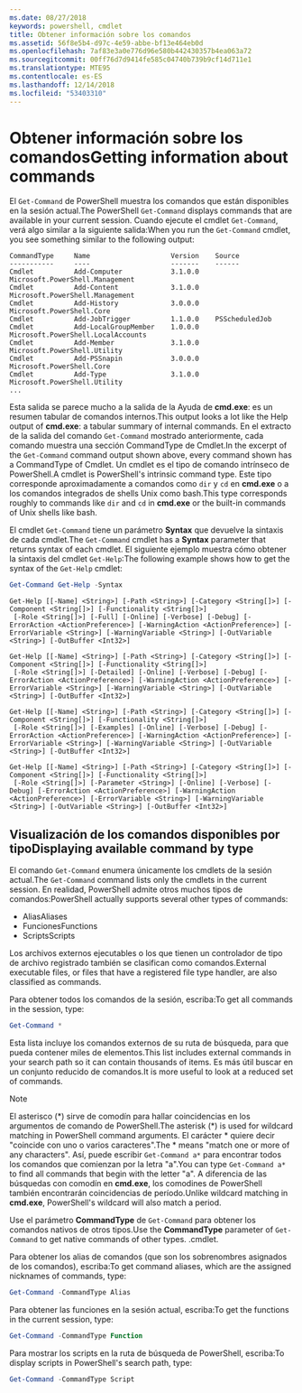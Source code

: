 ```yaml
---
ms.date: 08/27/2018
keywords: powershell, cmdlet
title: Obtener información sobre los comandos
ms.assetid: 56f8e5b4-d97c-4e59-abbe-bf13e464eb0d
ms.openlocfilehash: 7af83e3a0e776d96e580b442430357b4ea063a72
ms.sourcegitcommit: 00ff76d7d9414fe585c04740b739b9cf14d711e1
ms.translationtype: MTE95
ms.contentlocale: es-ES
ms.lasthandoff: 12/14/2018
ms.locfileid: "53403310"
---
```

# <a name="getting-information-about-commands"></a><span data-ttu-id="3b4e2-103">Obtener información sobre los comandos</span><span class="sxs-lookup"><span data-stu-id="3b4e2-103">Getting information about commands</span></span>

<span data-ttu-id="3b4e2-104">El `Get-Command` de PowerShell muestra los comandos que están disponibles en la sesión actual.</span><span class="sxs-lookup"><span data-stu-id="3b4e2-104">The PowerShell `Get-Command` displays commands that are available in your current session.</span></span>
<span data-ttu-id="3b4e2-105">Cuando ejecute el cmdlet `Get-Command`, verá algo similar a la siguiente salida:</span><span class="sxs-lookup"><span data-stu-id="3b4e2-105">When you run the `Get-Command` cmdlet, you see something similar to the following output:</span></span>

```output
CommandType     Name                    Version    Source
-----------     ----                    -------    ------
Cmdlet          Add-Computer            3.1.0.0    Microsoft.PowerShell.Management
Cmdlet          Add-Content             3.1.0.0    Microsoft.PowerShell.Management
Cmdlet          Add-History             3.0.0.0    Microsoft.PowerShell.Core
Cmdlet          Add-JobTrigger          1.1.0.0    PSScheduledJob
Cmdlet          Add-LocalGroupMember    1.0.0.0    Microsoft.PowerShell.LocalAccounts
Cmdlet          Add-Member              3.1.0.0    Microsoft.PowerShell.Utility
Cmdlet          Add-PSSnapin            3.0.0.0    Microsoft.PowerShell.Core
Cmdlet          Add-Type                3.1.0.0    Microsoft.PowerShell.Utility
...
```

<span data-ttu-id="3b4e2-106">Esta salida se parece mucho a la salida de la Ayuda de **cmd.exe**: es un resumen tabular de comandos internos.</span><span class="sxs-lookup"><span data-stu-id="3b4e2-106">This output looks a lot like the Help output of **cmd.exe**: a tabular summary of internal commands.</span></span> <span data-ttu-id="3b4e2-107">En el extracto de la salida del comando `Get-Command` mostrado anteriormente, cada comando muestra una sección CommandType de Cmdlet.</span><span class="sxs-lookup"><span data-stu-id="3b4e2-107">In the excerpt of the `Get-Command` command output shown above, every command shown has a CommandType of Cmdlet.</span></span> <span data-ttu-id="3b4e2-108">Un cmdlet es el tipo de comando intrínseco de PowerShell.</span><span class="sxs-lookup"><span data-stu-id="3b4e2-108">A cmdlet is PowerShell's intrinsic command type.</span></span> <span data-ttu-id="3b4e2-109">Este tipo corresponde aproximadamente a comandos como `dir` y `cd` en **cmd.exe** o a los comandos integrados de shells Unix como bash.</span><span class="sxs-lookup"><span data-stu-id="3b4e2-109">This type corresponds roughly to commands like `dir` and `cd` in **cmd.exe** or the built-in commands of Unix shells like bash.</span></span>

<span data-ttu-id="3b4e2-110">El cmdlet `Get-Command` tiene un parámetro **Syntax** que devuelve la sintaxis de cada cmdlet.</span><span class="sxs-lookup"><span data-stu-id="3b4e2-110">The `Get-Command` cmdlet has a **Syntax** parameter that returns syntax of each cmdlet.</span></span> <span data-ttu-id="3b4e2-111">El siguiente ejemplo muestra cómo obtener la sintaxis del cmdlet `Get-Help`:</span><span class="sxs-lookup"><span data-stu-id="3b4e2-111">The following example shows how to get the syntax of the `Get-Help` cmdlet:</span></span>

```powershell
Get-Command Get-Help -Syntax
```

```output
Get-Help [[-Name] <String>] [-Path <String>] [-Category <String[]>] [-Component <String[]>] [-Functionality <String[]>]
 [-Role <String[]>] [-Full] [-Online] [-Verbose] [-Debug] [-ErrorAction <ActionPreference>] [-WarningAction <ActionPreference>] [-ErrorVariable <String>] [-WarningVariable <String>] [-OutVariable <String>] [-OutBuffer <Int32>]

Get-Help [[-Name] <String>] [-Path <String>] [-Category <String[]>] [-Component <String[]>] [-Functionality <String[]>]
 [-Role <String[]>] [-Detailed] [-Online] [-Verbose] [-Debug] [-ErrorAction <ActionPreference>] [-WarningAction <ActionPreference>] [-ErrorVariable <String>] [-WarningVariable <String>] [-OutVariable <String>] [-OutBuffer <Int32>]

Get-Help [[-Name] <String>] [-Path <String>] [-Category <String[]>] [-Component <String[]>] [-Functionality <String[]>]
 [-Role <String[]>] [-Examples] [-Online] [-Verbose] [-Debug] [-ErrorAction <ActionPreference>] [-WarningAction <ActionPreference>] [-ErrorVariable <String>] [-WarningVariable <String>] [-OutVariable <String>] [-OutBuffer <Int32>]

Get-Help [[-Name] <String>] [-Path <String>] [-Category <String[]>] [-Component <String[]>] [-Functionality <String[]>]
 [-Role <String[]>] [-Parameter <String>] [-Online] [-Verbose] [-Debug] [-ErrorAction <ActionPreference>] [-WarningAction <ActionPreference>] [-ErrorVariable <String>] [-WarningVariable <String>] [-OutVariable <String>] [-OutBuffer <Int32>]
```

## <a name="displaying-available-command-by-type"></a><span data-ttu-id="3b4e2-112">Visualización de los comandos disponibles por tipo</span><span class="sxs-lookup"><span data-stu-id="3b4e2-112">Displaying available command by type</span></span>

<span data-ttu-id="3b4e2-113">El comando `Get-Command` enumera únicamente los cmdlets de la sesión actual.</span><span class="sxs-lookup"><span data-stu-id="3b4e2-113">The `Get-Command` command lists only the cmdlets in the current session.</span></span> <span data-ttu-id="3b4e2-114">En realidad, PowerShell admite otros muchos tipos de comandos:</span><span class="sxs-lookup"><span data-stu-id="3b4e2-114">PowerShell actually supports several other types of commands:</span></span>

- <span data-ttu-id="3b4e2-115">Alias</span><span class="sxs-lookup"><span data-stu-id="3b4e2-115">Aliases</span></span>
- <span data-ttu-id="3b4e2-116">Funciones</span><span class="sxs-lookup"><span data-stu-id="3b4e2-116">Functions</span></span>
- <span data-ttu-id="3b4e2-117">Scripts</span><span class="sxs-lookup"><span data-stu-id="3b4e2-117">Scripts</span></span>

<span data-ttu-id="3b4e2-118">Los archivos externos ejecutables o los que tienen un controlador de tipo de archivo registrado también se clasifican como comandos.</span><span class="sxs-lookup"><span data-stu-id="3b4e2-118">External executable files, or files that have a registered file type handler, are also classified as commands.</span></span>

<span data-ttu-id="3b4e2-119">Para obtener todos los comandos de la sesión, escriba:</span><span class="sxs-lookup"><span data-stu-id="3b4e2-119">To get all commands in the session, type:</span></span>

```powershell
Get-Command *
```

<span data-ttu-id="3b4e2-120">Esta lista incluye los comandos externos de su ruta de búsqueda, para que pueda contener miles de elementos.</span><span class="sxs-lookup"><span data-stu-id="3b4e2-120">This list includes external commands in your search path so it can contain thousands of items.</span></span>
<span data-ttu-id="3b4e2-121">Es más útil buscar en un conjunto reducido de comandos.</span><span class="sxs-lookup"><span data-stu-id="3b4e2-121">It is more useful to look at a reduced set of commands.</span></span>

> [!NOTE]
> <span data-ttu-id="3b4e2-122">El asterisco (\*) sirve de comodín para hallar coincidencias en los argumentos de comando de PowerShell.</span><span class="sxs-lookup"><span data-stu-id="3b4e2-122">The asterisk (\*) is used for wildcard matching in PowerShell command arguments.</span></span> <span data-ttu-id="3b4e2-123">El carácter \* quiere decir "coincide con uno o varios caracteres".</span><span class="sxs-lookup"><span data-stu-id="3b4e2-123">The \* means "match one or more of any characters".</span></span> <span data-ttu-id="3b4e2-124">Así, puede escribir `Get-Command a*` para encontrar todos los comandos que comienzan por la letra "a".</span><span class="sxs-lookup"><span data-stu-id="3b4e2-124">You can type `Get-Command a*` to find all commands that begin with the letter "a".</span></span> <span data-ttu-id="3b4e2-125">A diferencia de las búsquedas con comodín en **cmd.exe**, los comodines de PowerShell también encontrarán coincidencias de período.</span><span class="sxs-lookup"><span data-stu-id="3b4e2-125">Unlike wildcard matching in **cmd.exe**, PowerShell's wildcard will also match a period.</span></span>

<span data-ttu-id="3b4e2-126">Use el parámetro **CommandType** de `Get-Command` para obtener los comandos nativos de otros tipos.</span><span class="sxs-lookup"><span data-stu-id="3b4e2-126">Use the **CommandType** parameter of `Get-Command` to get native commands of other types.</span></span>
<span data-ttu-id="3b4e2-127">.</span><span class="sxs-lookup"><span data-stu-id="3b4e2-127">cmdlet.</span></span>

<span data-ttu-id="3b4e2-128">Para obtener los alias de comandos (que son los sobrenombres asignados de los comandos), escriba:</span><span class="sxs-lookup"><span data-stu-id="3b4e2-128">To get command aliases, which are the assigned nicknames of commands, type:</span></span>

```powershell
Get-Command -CommandType Alias
```

<span data-ttu-id="3b4e2-129">Para obtener las funciones en la sesión actual, escriba:</span><span class="sxs-lookup"><span data-stu-id="3b4e2-129">To get the functions in the current session, type:</span></span>

```powershell
Get-Command -CommandType Function
```

<span data-ttu-id="3b4e2-130">Para mostrar los scripts en la ruta de búsqueda de PowerShell, escriba:</span><span class="sxs-lookup"><span data-stu-id="3b4e2-130">To display scripts in PowerShell's search path, type:</span></span>

```powershell
Get-Command -CommandType Script
```